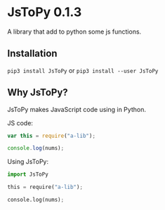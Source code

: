 # JsToPy 0.1.3
A library that add to python some js functions.

## Installation
`pip3 install JsToPy` or `pip3 install --user JsToPy`

## Why JsToPy?
JsToPy makes JavaScript code using in Python.

JS code:
```js
var this = require("a-lib");

console.log(nums);
```

Using JsToPy:
```py
import JsToPy

this = require("a-lib");

console.log(nums);
```
